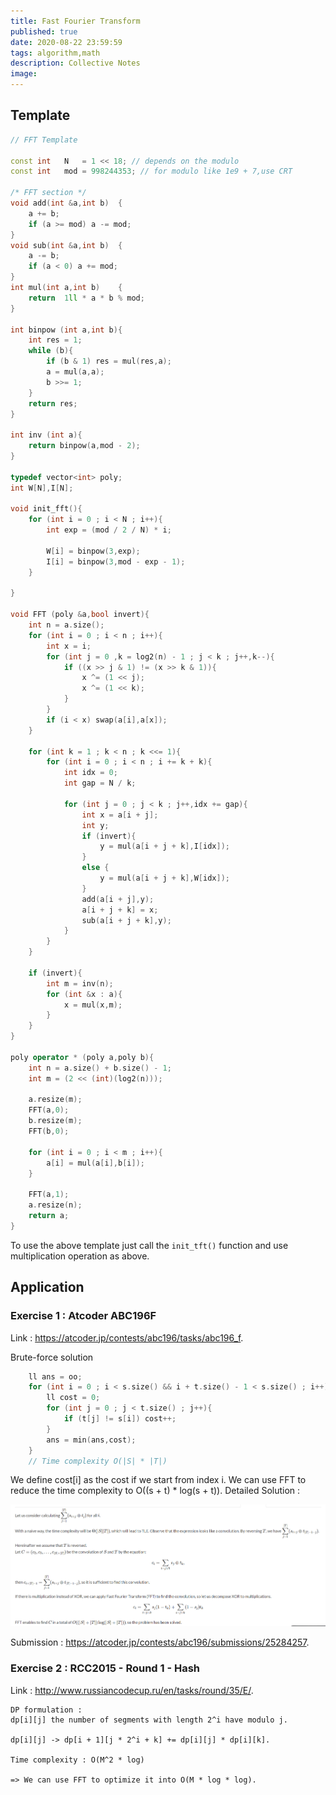 ```yaml
---
title: Fast Fourier Transform
published: true
date: 2020-08-22 23:59:59
tags: algorithm,math
description: Collective Notes
image:
---
```

## Template
```c++
// FFT Template

const int   N   = 1 << 18; // depends on the modulo
const int   mod = 998244353; // for modulo like 1e9 + 7,use CRT

/* FFT section */
void add(int &a,int b)  {
    a += b;
    if (a >= mod) a -= mod;
}
void sub(int &a,int b)  {
    a -= b;
    if (a < 0) a += mod;
}
int mul(int a,int b)    {
    return  1ll * a * b % mod;
}

int binpow (int a,int b){
    int res = 1;
    while (b){
        if (b & 1) res = mul(res,a);
        a = mul(a,a);
        b >>= 1;
    }
    return res;
}

int inv (int a){
    return binpow(a,mod - 2);
}

typedef vector<int> poly;
int W[N],I[N];

void init_fft(){
    for (int i = 0 ; i < N ; i++){
        int exp = (mod / 2 / N) * i;

        W[i] = binpow(3,exp);
        I[i] = binpow(3,mod - exp - 1);
    }

}

void FFT (poly &a,bool invert){
    int n = a.size();
    for (int i = 0 ; i < n ; i++){
        int x = i;
        for (int j = 0 ,k = log2(n) - 1 ; j < k ; j++,k--){
            if ((x >> j & 1) != (x >> k & 1)){
                x ^= (1 << j);
                x ^= (1 << k);
            }
        }
        if (i < x) swap(a[i],a[x]);
    }

    for (int k = 1 ; k < n ; k <<= 1){
        for (int i = 0 ; i < n ; i += k + k){
            int idx = 0;
            int gap = N / k;

            for (int j = 0 ; j < k ; j++,idx += gap){
                int x = a[i + j];
                int y;
                if (invert){
                    y = mul(a[i + j + k],I[idx]);
                }
                else {
                    y = mul(a[i + j + k],W[idx]);
                }
                add(a[i + j],y);
                a[i + j + k] = x;
                sub(a[i + j + k],y);
            }
        }
    }

    if (invert){
        int m = inv(n);
        for (int &x : a){
            x = mul(x,m);
        }
    }
}

poly operator * (poly a,poly b){
    int n = a.size() + b.size() - 1;
    int m = (2 << (int)(log2(n)));

    a.resize(m);
    FFT(a,0);
    b.resize(m);
    FFT(b,0);

    for (int i = 0 ; i < m ; i++){
        a[i] = mul(a[i],b[i]);
    }

    FFT(a,1);
    a.resize(n);
    return a;
}
```
To use the above template just call the `init_tft()` function and use multiplication
operation as above.

## Application
### Exercise 1 : Atcoder ABC196F
Link : https://atcoder.jp/contests/abc196/tasks/abc196_f.

Brute-force solution
```c++
	ll ans = oo;
	for (int i = 0 ; i < s.size() && i + t.size() - 1 < s.size() ; i++){
		ll cost = 0;
		for (int j = 0 ; j < t.size() ; j++){
			if (t[j] != s[i]) cost++;
		}
		ans = min(ans,cost);
	}
	// Time complexity O(|S| * |T|)
```
We define cost[i] as the cost if we start from index i.
We can use FFT to reduce the time complexity to O((s + t) * log(s + t)).
Detailed Solution :

![abc196f](./img/abc196f.PNG)

Submission : https://atcoder.jp/contests/abc196/submissions/25284257.

### Exercise 2 : RCC2015 - Round 1 - Hash
Link : http://www.russiancodecup.ru/en/tasks/round/35/E/.

```text
DP formulation :
dp[i][j] the number of segments with length 2^i have modulo j.

dp[i][j] -> dp[i + 1][j * 2^i + k] += dp[i][j] * dp[i][k].

Time complexity : O(M^2 * log)

=> We can use FFT to optimize it into O(M * log * log).
```




